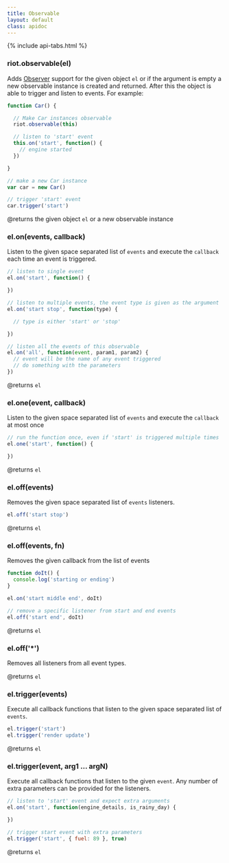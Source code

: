 ```yaml
---
title: Observable
layout: default
class: apidoc
---
```


{% include api-tabs.html %}


### <a name="constructor"></a> riot.observable(el)

Adds [Observer](http://en.wikipedia.org/wiki/Observer_pattern) support for the given object `el` or if the argument is empty a new observable instance is created and returned. After this the object is able to trigger and listen to events. For example:

``` js
function Car() {

  // Make Car instances observable
  riot.observable(this)

  // listen to 'start' event
  this.on('start', function() {
    // engine started
  })

}

// make a new Car instance
var car = new Car()

// trigger 'start' event
car.trigger('start')
```

@returns the given object `el` or a new observable instance


### <a name="on"></a> el.on(events, callback)

Listen to the given space separated list of `events` and execute the `callback` each time an event is triggered.

``` js
// listen to single event
el.on('start', function() {

})

// listen to multiple events, the event type is given as the argument
el.on('start stop', function(type) {

  // type is either 'start' or 'stop'

})

// listen all the events of this observable
el.on('all', function(event, param1, param2) {
  // event will be the name of any event triggered
  // do something with the parameters
})

```

@returns `el`

### <a name="one"></a> el.one(event, callback)

Listen to the given space separated list of `events` and execute the `callback` at most once

``` js
// run the function once, even if 'start' is triggered multiple times
el.one('start', function() {

})
```

@returns `el`

### <a name="off"></a> el.off(events)

Removes the given space separated list of `events` listeners.

``` js
el.off('start stop')
```

@returns `el`

### <a name="off-fn"></a> el.off(events, fn)

Removes the given callback from the list of events

``` js
function doIt() {
  console.log('starting or ending')
}

el.on('start middle end', doIt)

// remove a specific listener from start and end events
el.off('start end', doIt)
```

@returns `el`

### <a name="off-all"></a> el.off('*')

Removes all listeners from all event types.

@returns `el`


### <a name="trigger"></a> el.trigger(events)

Execute all callback functions that listen to the given space separated list of `events`.

``` js
el.trigger('start')
el.trigger('render update')
```

@returns `el`

### <a name="trigger-args"></a> el.trigger(event, arg1 ... argN)

Execute all callback functions that listen to the given `event`. Any number of extra parameters can be provided for the listeners.

``` js
// listen to 'start' event and expect extra arguments
el.on('start', function(engine_details, is_rainy_day) {

})

// trigger start event with extra parameters
el.trigger('start', { fuel: 89 }, true)

```

@returns `el`
